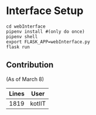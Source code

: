 # Interface Setup

    cd webInterface
    pipenv install #(only do once)
    pipenv shell
    export FLASK_APP=webInterface.py
    flask run

## Contribution

(As of March 8)

|Lines| User|
|---|---|
|1819 | kotIIT|
